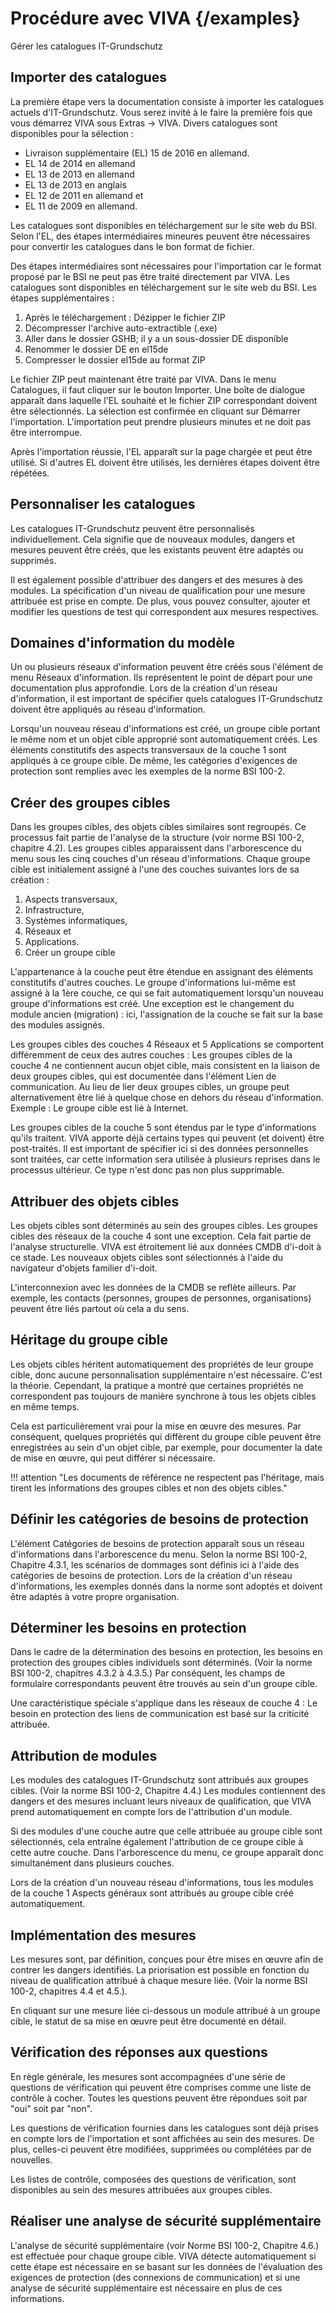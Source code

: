 # Procédure avec VIVA {/examples}

Gérer les catalogues IT-Grundschutz

Importer des catalogues
-----------------------

La première étape vers la documentation consiste à importer les catalogues actuels d'IT-Grundschutz. Vous serez invité à le faire la première fois que vous démarrez VIVA sous Extras → VIVA. Divers catalogues sont disponibles pour la sélection :

*   Livraison supplémentaire (EL) 15 de 2016 en allemand.
*   EL 14 de 2014 en allemand
*   EL 13 de 2013 en allemand
*   EL 13 de 2013 en anglais
*   EL 12 de 2011 en allemand et
*   EL 11 de 2009 en allemand.

Les catalogues sont disponibles en téléchargement sur le site web du BSI. Selon l'EL, des étapes intermédiaires mineures peuvent être nécessaires pour convertir les catalogues dans le bon format de fichier.

Des étapes intermédiaires sont nécessaires pour l'importation car le format proposé par le BSI ne peut pas être traité directement par VIVA. Les catalogues sont disponibles en téléchargement sur le site web du BSI. Les étapes supplémentaires :

1.  Après le téléchargement : Dézipper le fichier ZIP
2.  Décompresser l'archive auto-extractible (.exe)
3.  Aller dans le dossier GSHB; il y a un sous-dossier DE disponible
4.  Renommer le dossier DE en el15de
5.  Compresser le dossier el15de au format ZIP  

Le fichier ZIP peut maintenant être traité par VIVA. Dans le menu Catalogues, il faut cliquer sur le bouton Importer. Une boîte de dialogue apparaît dans laquelle l'EL souhaité et le fichier ZIP correspondant doivent être sélectionnés. La sélection est confirmée en cliquant sur Démarrer l'importation. L'importation peut prendre plusieurs minutes et ne doit pas être interrompue.

Après l'importation réussie, l'EL apparaît sur la page chargée et peut être utilisé. Si d'autres EL doivent être utilisés, les dernières étapes doivent être répétées.

Personnaliser les catalogues
---------------------------

Les catalogues IT-Grundschutz peuvent être personnalisés individuellement. Cela signifie que de nouveaux modules, dangers et mesures peuvent être créés, que les existants peuvent être adaptés ou supprimés.

Il est également possible d'attribuer des dangers et des mesures à des modules. La spécification d'un niveau de qualification pour une mesure attribuée est prise en compte. De plus, vous pouvez consulter, ajouter et modifier les questions de test qui correspondent aux mesures respectives.

Domaines d'information du modèle
--------------------------------

Un ou plusieurs réseaux d'information peuvent être créés sous l'élément de menu Réseaux d'information. Ils représentent le point de départ pour une documentation plus approfondie. Lors de la création d'un réseau d'information, il est important de spécifier quels catalogues IT-Grundschutz doivent être appliqués au réseau d'information.

Lorsqu'un nouveau réseau d'informations est créé, un groupe cible portant le même nom et un objet cible approprié sont automatiquement créés. Les éléments constitutifs des aspects transversaux de la couche 1 sont appliqués à ce groupe cible. De même, les catégories d'exigences de protection sont remplies avec les exemples de la norme BSI 100-2.

Créer des groupes cibles
------------------------

Dans les groupes cibles, des objets cibles similaires sont regroupés. Ce processus fait partie de l'analyse de la structure (voir norme BSI 100-2, chapitre 4.2). Les groupes cibles apparaissent dans l'arborescence du menu sous les cinq couches d'un réseau d'informations. Chaque groupe cible est initialement assigné à l'une des couches suivantes lors de sa création :

1. Aspects transversaux,
2. Infrastructure,
3. Systèmes informatiques,
4. Réseaux et
5. Applications.
6. Créer un groupe cible

L'appartenance à la couche peut être étendue en assignant des éléments constitutifs d'autres couches. Le groupe d'informations lui-même est assigné à la 1ère couche, ce qui se fait automatiquement lorsqu'un nouveau groupe d'informations est créé. Une exception est le changement du module ancien (migration) : ici, l'assignation de la couche se fait sur la base des modules assignés.

Les groupes cibles des couches 4 Réseaux et 5 Applications se comportent différemment de ceux des autres couches : Les groupes cibles de la couche 4 ne contiennent aucun objet cible, mais consistent en la liaison de deux groupes cibles, qui est documentée dans l'élément Lien de communication. Au lieu de lier deux groupes cibles, un groupe peut alternativement être lié à quelque chose en dehors du réseau d'information. Exemple : Le groupe cible est lié à Internet.

Les groupes cibles de la couche 5 sont étendus par le type d'informations qu'ils traitent. VIVA apporte déjà certains types qui peuvent (et doivent) être post-traités. Il est important de spécifier ici si des données personnelles sont traitées, car cette information sera utilisée à plusieurs reprises dans le processus ultérieur. Ce type n'est donc pas non plus supprimable.

Attribuer des objets cibles
---------------------------

Les objets cibles sont déterminés au sein des groupes cibles. Les groupes cibles des réseaux de la couche 4 sont une exception. Cela fait partie de l'analyse structurelle. VIVA est étroitement lié aux données CMDB d'i-doit à ce stade. Les nouveaux objets cibles sont sélectionnés à l'aide du navigateur d'objets familier d'i-doit.

L'interconnexion avec les données de la CMDB se reflète ailleurs. Par exemple, les contacts (personnes, groupes de personnes, organisations) peuvent être liés partout où cela a du sens.

Héritage du groupe cible
------------------------

Les objets cibles héritent automatiquement des propriétés de leur groupe cible, donc aucune personnalisation supplémentaire n'est nécessaire. C'est la théorie. Cependant, la pratique a montré que certaines propriétés ne correspondent pas toujours de manière synchrone à tous les objets cibles en même temps.

Cela est particulièrement vrai pour la mise en œuvre des mesures. Par conséquent, quelques propriétés qui diffèrent du groupe cible peuvent être enregistrées au sein d'un objet cible, par exemple, pour documenter la date de mise en œuvre, qui peut différer si nécessaire.

!!! attention "Les documents de référence ne respectent pas l'héritage, mais tirent les informations des groupes cibles et non des objets cibles."

Définir les catégories de besoins de protection
----------------------------------------

L'élément Catégories de besoins de protection apparaît sous un réseau d'informations dans l'arborescence du menu. Selon la norme BSI 100-2, Chapitre 4.3.1, les scénarios de dommages sont définis ici à l'aide des catégories de besoins de protection. Lors de la création d'un réseau d'informations, les exemples donnés dans la norme sont adoptés et doivent être adaptés à votre propre organisation.

Déterminer les besoins en protection
--------------------------------------

Dans le cadre de la détermination des besoins en protection, les besoins en protection des groupes cibles individuels sont déterminés. (Voir la norme BSI 100-2, chapitres 4.3.2 à 4.3.5.) Par conséquent, les champs de formulaire correspondants peuvent être trouvés au sein d'un groupe cible.

Une caractéristique spéciale s'applique dans les réseaux de couche 4 : Le besoin en protection des liens de communication est basé sur la criticité attribuée.

Attribution de modules
----------------------

Les modules des catalogues IT-Grundschutz sont attribués aux groupes cibles. (Voir la norme BSI 100-2, Chapitre 4.4.) Les modules contiennent des dangers et des mesures incluant leurs niveaux de qualification, que VIVA prend automatiquement en compte lors de l'attribution d'un module.

Si des modules d'une couche autre que celle attribuée au groupe cible sont sélectionnés, cela entraîne également l'attribution de ce groupe cible à cette autre couche. Dans l'arborescence du menu, ce groupe apparaît donc simultanément dans plusieurs couches.

Lors de la création d'un nouveau réseau d'informations, tous les modules de la couche 1 Aspects généraux sont attribués au groupe cible créé automatiquement.

Implémentation des mesures
---------------------------

Les mesures sont, par définition, conçues pour être mises en œuvre afin de contrer les dangers identifiés. La priorisation est possible en fonction du niveau de qualification attribué à chaque mesure liée. (Voir la norme BSI 100-2, chapitres 4.4 et 4.5.).

En cliquant sur une mesure liée ci-dessous un module attribué à un groupe cible, le statut de sa mise en œuvre peut être documenté en détail.

Vérification des réponses aux questions
----------------------------------------

En règle générale, les mesures sont accompagnées d'une série de questions de vérification qui peuvent être comprises comme une liste de contrôle à cocher. Toutes les questions peuvent être répondues soit par "oui" soit par "non".

Les questions de vérification fournies dans les catalogues sont déjà prises en compte lors de l'importation et sont affichées au sein des mesures. De plus, celles-ci peuvent être modifiées, supprimées ou complétées par de nouvelles.

Les listes de contrôle, composées des questions de vérification, sont disponibles au sein des mesures attribuées aux groupes cibles.

Réaliser une analyse de sécurité supplémentaire
----------------------------------------------

L'analyse de sécurité supplémentaire (voir Norme BSI 100-2, Chapitre 4.6.) est effectuée pour chaque groupe cible. VIVA détecte automatiquement si cette étape est nécessaire en se basant sur les données de l'évaluation des exigences de protection (des connexions de communication) et si une analyse de sécurité supplémentaire est nécessaire en plus de ces informations.
